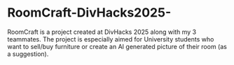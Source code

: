 # RoomCraft-DivHacks2025-
RoomCraft is a project created at DivHacks 2025 along with my 3 teammates. The project is especially aimed for University students who want to sell/buy furniture or create an AI generated picture of their room (as a suggestion). 
